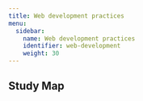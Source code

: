 ```yaml
---
title: Web development practices
menu:
  sidebar:
    name: Web development practices
    identifier: web-development
    weight: 30
---
```


## Study Map